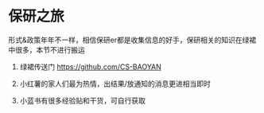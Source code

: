 # 保研之旅

形式&政策年年不一样，相信保研er都是收集信息的好手，保研相关的知识在绿裙中很多，本节不进行搬运


1. 绿裙传送门 https://github.com/CS-BAOYAN

2. 小红薯的家人们最为热情，出结果/放通知的消息更进相当即时
3. 小蓝书有很多经验贴和干货，可自行获取

